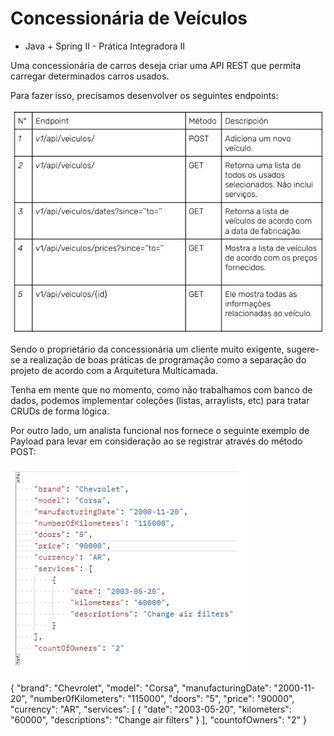 # Concessionária de Veículos

- Java + Spring II - Prática Integradora II

Uma concessionária de carros deseja criar uma API REST que permita carregar
determinados carros usados.

Para fazer isso, precisamos desenvolver os
seguintes endpoints:

![img.png](img1.png)

Sendo o proprietário da concessionária um cliente muito exigente, sugere-se a
realização de boas práticas de programação como a separação do projeto de
acordo com a Arquitetura Multicamada.

Tenha em mente que no momento, como não trabalhamos com banco de dados,
podemos implementar coleções (listas, arraylists, etc) para tratar CRUDs de forma
lógica.

Por outro lado, um analista funcional nos fornece o seguinte exemplo de Payload para levar em consideração ao se registrar através do método POST:

![img.png](img2.png)


{
   "brand": "Chevrolet",
   "model": "Corsa",
   "manufacturingDate": "2000-11-20",
   "number0fKilometers": "115000",
   "doors": "5",
   "price": "90000",
   "currency": "AR",
   "services": [
      {
         "date": "2003-05-20",
         "kilometers": "60000",
         "descriptions": "Change air filters"
      }
   ],
   "countofOwners": "2"
}

